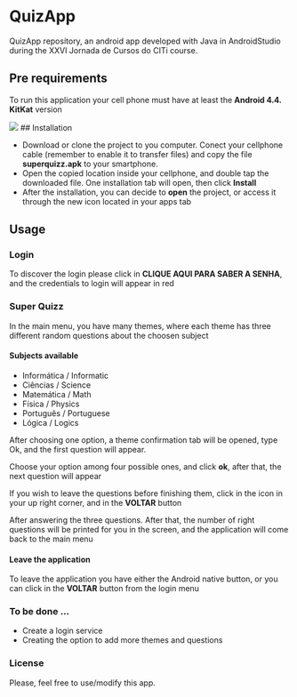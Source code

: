 # QuizApp
QuizApp repository, an android app developed with Java in AndroidStudio during the XXVI Jornada de Cursos do CITi course.

## Pre requirements
To run this application your cell phone must have at least the <strong>Android 4.4. KitKat</strong> version


<img src="images/quizzapp.png">
## Installation

<ul>
  <li>Download or clone the project to you computer. Conect your cellphone cable (remember to enable it to transfer files) and copy the file <strong>superquizz.apk</strong> to your smartphone.</li>
  <li>Open the copied location inside your cellphone, and double tap the downloaded file. One installation tab will open, then click <strong>Install</strong></li>
  <li>After the installation, you can decide to <strong>open</strong> the project, or access it through the new icon located in your apps tab</li>
</ul>


## Usage

### Login

<p>To discover the login please click in <strong>CLIQUE AQUI PARA SABER A SENHA</strong>, and the credentials to login will appear in red</p>

### Super Quizz

<p>In the main menu, you have many themes, where each theme has three different random questions about the choosen subject</p>

<h4>Subjects available</h4>
<ul>
  <li>Informática / Informatic</li>
  <li>Ciências / Science</li>
  <li>Matemática / Math</li>
  <li>Física / Physics</li>
  <li>Português / Portuguese</li>
  <li>Lógica / Logics</li>
</ul>

<p>After choosing one option, a theme confirmation tab will be opened, type Ok, and the first question will appear.</p>

<p>Choose your option among four possible ones, and click <strong>ok</strong>, after that, the next question will appear</p>

<p>If you wish to leave the questions before finishing them, click in the icon in your up right corner, and in the <strong>VOLTAR</strong> button</p>
<p>After answering the three questions. After that, the number of right questions will be printed for you in the screen, and the application will come back to the main menu</p>


<h4>Leave the application</h4>

<p>To leave the application you have either the Android native button, or you can click in the <strong>VOLTAR</strong> button from the login menu</p>

### To be done ...
<ul>
  <li>Create a login service</li>
  <li>Creating the option to add more themes and questions</li>
</ul>

### License

<p>Please, feel free to use/modify this app. </p>
